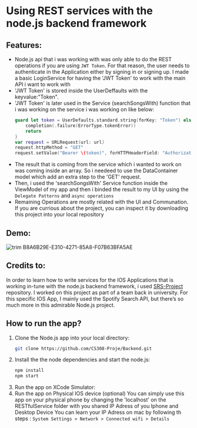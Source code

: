 # Using REST services with the node.js backend framework

## Features:

* Node.js api that i was working with was only able to do the REST operations if you are using `JWT Token`. For that reason, the user needs
  to authenticate in the Application either by signing in or signing up. I made a basic LoginService for having the 'JWT Token' to work with
  the main API i want to work with
* 'JWT Token' is stored inside the UserDeffaults with the keyvalue:"Token".
* 'JWT Token' is later used in the Service (searchSongsWith) function that i was working on the service i was working on like below:
  ```swift
  guard let token = UserDefaults.standard.string(forKey: "Token") else{
      completion(.failure(ErrorType.tokenError))
      return
  }
  var request = URLRequest(url: url)
  request.httpMethod = "GET"
  request.setValue("Bearer \(token)", forHTTPHeaderField: "Authorization")
  ```
* The result that is coming from the service which i wanted to work on was coming inside an array. So i needeed to use the DataContainer model
  which add an extra step to the 'GET' request.
* Then, i used the 'searchSongsWith' Service function inside the ViewModel of my app and then i binded the result to my UI by using the `Delegate Patterns` and `async operations`
* Remaining Operations are mostly related with the UI and Communation. If you are currious about the project, you can inspect it by downloading this project into your local repository 


## Demo:
![trim B8A6B29E-E310-4271-85A8-F07B63BFA5AE](https://github.com/user-attachments/assets/6648720b-545c-4c2f-bdea-10d0d9d7d488)

## Credits to:
In order to learn how to write services for the IOS Applications that is working in-tune with the node.js backend
framework, i used [SRS-Project](https://github.com/CS308-Proje/Backend) repository. I worked on this project as part of a team back in university. For this specific IOS App, I mainly used the Spotify Search API, but there’s so much more in this admirable Node.js project.

## How to run the app?

1. Clone the Node.js app into your local directory:
   ```bash
   git clone https://github.com/CS308-Proje/Backend.git
   ```
2. Install the the node dependencies and start the node.js:
   ```bash
   npm install
   npm start
   ```
3. Run the app on XCode Simulator:
4. Run the app on Physical IOS device (optional)
   You can simply use this app on your physical phone by changing the 'localhost' on the RESTfulService folder with you shared IP Adress of you Iphone and Desktop Device
   You can learn your IP Adress on mac by following th steps : `System Settings > Network > Connected wifi > Details`
